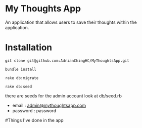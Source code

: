 # My Thoughts App
An application that allows users to save their thoughts within the application.

# Installation
```
git clone git@github.com:AdrianChingHC/MyThoughtsApp.git
```
```
bundle install
```
```
rake db:migrate
```
```
rake db:seed
```

there are seeds for the admin account look at db/seed.rb 

* email : admin@mythoughtsapp.com 
* password : password

#Things I've done in the app
